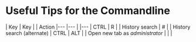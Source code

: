 # Useful Tips for the Commandline


| Key   | Key   |    	| Action
|---    |---    |    	|---
| CTRL  | R     |    	| History search
| #<command><tab> | 	| History search (alternate)
| CTRL  | ALT   | <UP>	| Open new tab as _administrator_
		|		|		|
